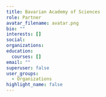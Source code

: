 ```yaml
---
title: Bavarian Academy of Sciences
role: Partner
avatar_filename: avatar.png
bio: ""
interests: []
social:
organizations:
education:
  courses: []
email: ""
superuser: false
user_groups:
  - Organizations
highlight_name: false
---
```


